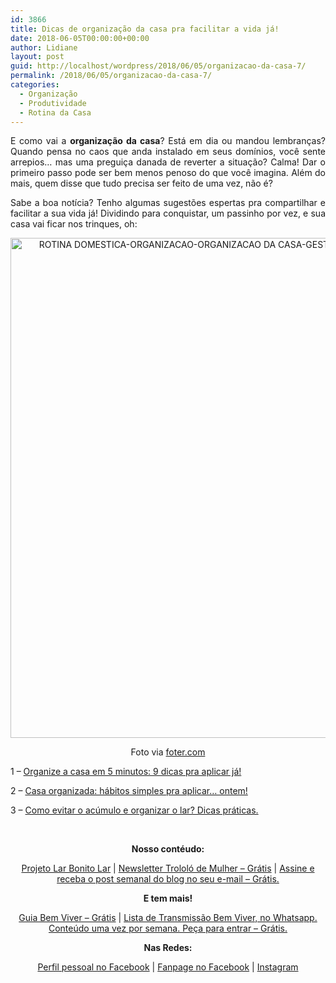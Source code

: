 ```yaml
---
id: 3866
title: Dicas de organização da casa pra facilitar a vida já!
date: 2018-06-05T00:00:00+00:00
author: Lidiane
layout: post
guid: http://localhost/wordpress/2018/06/05/organizacao-da-casa-7/
permalink: /2018/06/05/organizacao-da-casa-7/
categories:
  - Organização
  - Produtividade
  - Rotina da Casa
---
```

<p align="justify">
  E como vai a <strong>organização da casa</strong>? Está em dia ou mandou lembranças? Quando pensa no caos que anda instalado em seus domínios, você sente arrepios… mas uma preguiça danada de reverter a situação? Calma! Dar o primeiro passo pode ser bem menos penoso do que você imagina. Além do mais, quem disse que tudo precisa ser feito de uma vez, não é?
</p>

<p align="justify">
  Sabe a boa notícia? Tenho algumas sugestões espertas pra compartilhar e facilitar a sua vida já! Dividindo para conquistar, um passinho por vez, e sua casa vai ficar nos trinques, oh:
</p>

<p align="center">
  <img class="alignnone size-full wp-image-14638" src="http://www.trololodemulher.com.br/blog/wp-content/uploads/2018/06/ROTINA-DOMESTICA-ORGANIZACAO-ORGANIZACAO-DA-CASA-GESTAO-DO-TEMPO-PRODUTIVIDADE-BLOG.jpg" alt="ROTINA DOMESTICA-ORGANIZACAO-ORGANIZACAO DA CASA-GESTAO DO TEMPO-PRODUTIVIDADE-BLOG" width="800" height="800" />
</p>

<p align="center">
  Foto via <a href="https://foter.com/" target="_blank">foter.com</a>
</p>

1 &#8211; <a href="http://www.trololodemulher.com.br/2016/05/17/organizacao-da-casa/" target="_blank">Organize a casa em 5 minutos: 9 dicas pra aplicar já!</a>

2 &#8211; <a href="http://www.trololodemulher.com.br/2016/03/08/casa-organizada/" target="_blank">Casa organizada: hábitos simples pra aplicar… ontem!</a>

3 &#8211; <a href="http://www.trololodemulher.com.br/2014/10/08/acumulo-e-organizacao/" target="_blank">Como evitar o acúmulo e organizar o lar? Dicas práticas.</a>

&nbsp;

<p align="center">
  <strong>Nosso contéudo:</strong>
</p>

<p align="center">
  <a href="http://www.trololodemulher.com.br/projeto-lar-bonito-lar/" target="_blank">Projeto Lar Bonito Lar</a> | <a href="http://www.trololodemulher.com.br/2018/02/28/newsletter/" target="_blank">Newsletter Trololó de Mulher – Grátis</a> | <a href="https://feedburner.google.com/fb/a/mailverify?uri=blogBichaFemea&loc=en_US" target="_blank">Assine e receba o post semanal do blog no seu e-mail – Grátis.</a>
</p>

<p align="center">
  <strong>E tem mais!</strong>
</p>

<p align="center">
  <a href="http://www.trololodemulher.com.br/2018/03/09/bem-viver/" target="_blank">Guia Bem Viver – Grátis</a> | <a href="https://api.whatsapp.com/send?1=pt_BR&phone=5581995307307" target="_blank">Lista de Transmissão Bem Viver, no Whatsapp. Conteúdo uma vez por semana. Peça para entrar – Grátis.</a>
</p>

<p align="center">
  <strong>Nas Redes:</strong>
</p>

<p align="center">
  <a href="https://www.facebook.com/lidiane.vasconcelos.94" target="_blank">Perfil pessoal no Facebook</a> | <a href="https://www.facebook.com/TrololoMulher/" target="_blank">Fanpage no Facebook</a> | <a href="https://www.instagram.com/trololodemulher/" target="_blank">Instagram</a>
</p>